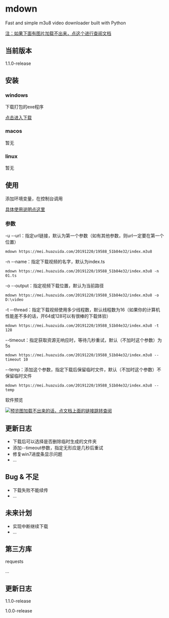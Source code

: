 # mdown

Fast and simple m3u8 video downloader built with Python

[注：如果下面有图片加载不出来，点这个进行查阅文档](https://gitee.com/tanyiqu/mdown/blob/main/README.md)

## 当前版本

1.1.0-release

## 安装

### windows

下载打包的exe程序

[点击进入下载](https://github.com/tanyiqu/mdown/releases)

### macos

暂无

### linux

暂无

## 使用

添加环境变量，在控制台调用

[具体使用说明点这里](https://gitee.com/Tanyiqu/mdown/blob/main/docs/HowToUse_zh.md)

### 参数

-u --url：指定url链接，默认为第一个参数（如有其他参数，则url一定要在第一个位置）

```shell
mdown https://mei.huazuida.com/20191220/19588_51b84e32/index.m3u8
```



-n --name：指定下载视频的名字，默认为index.ts

```shell
mdown https://mei.huazuida.com/20191220/19588_51b84e32/index.m3u8 -n 01.ts
```



-o --output：指定视频下载位置，默认为当前路径

```shell
mdown https://mei.huazuida.com/20191220/19588_51b84e32/index.m3u8 -o D:\video
```



-t --thread：指定下载视频使用多少线程数，默认线程数为16（如果你的计算机性能差不多的话，开64或128可以有很棒的下载体验）

```shell
mdown https://mei.huazuida.com/20191220/19588_51b84e32/index.m3u8 -t 128
```



--timeout：指定获取资源无响应时，等待几秒重试，默认（不加时这个参数）为5s

```shell
mdown https://mei.huazuida.com/20191220/19588_51b84e32/index.m3u8 --timeout 10
```



--temp：添加这个参数，指定下载后保留临时文件，默认（不加时这个参数）不保留临时文件

```shell
mdown https://mei.huazuida.com/20191220/19588_51b84e32/index.m3u8 --temp
```



软件预览

[![预览图加载不出来的话，点文档上面的链接跳转查阅](https://s1.ax1x.com/2020/11/05/BW1SgO.png)](https://imgchr.com/i/BW1SgO)

## 更新日志

- 下载后可以选择是否删除临时生成的文件夹
- 添加--timeout参数，指定无形应是几秒后重试
- 修复win7进度条显示问题
- ...

## Bug & 不足

- 下载失败不能续传
- ...

## 未来计划

- 实现中断继续下载
- ...

## 第三方库

requests

...

## 更新日志

1.1.0-release

1.0.0-release